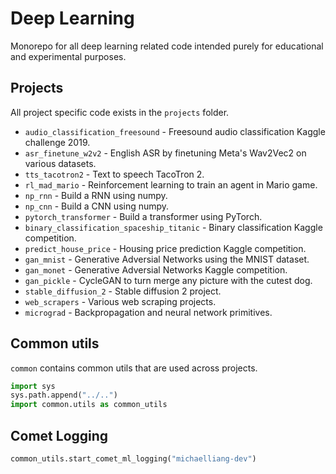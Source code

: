 # Deep Learning

Monorepo for all deep learning related code intended purely for educational and experimental purposes.

## Projects

All project specific code exists in the `projects` folder.
- `audio_classification_freesound` - Freesound audio classification Kaggle challenge 2019.
- `asr_finetune_w2v2` - English ASR by finetuning Meta's Wav2Vec2 on various datasets.
- `tts_tacotron2` - Text to speech TacoTron 2.
- `rl_mad_mario` - Reinforcement learning to train an agent in Mario game.
- `np_rnn` - Build a RNN using numpy.
- `np_cnn` - Build a CNN using numpy.
- `pytorch_transformer` - Build a transformer using PyTorch.
- `binary_classification_spaceship_titanic` - Binary classification Kaggle competition.
- `predict_house_price` - Housing price prediction Kaggle competition.
- `gan_mnist` - Generative Adversial Networks using the MNIST dataset.
- `gan_monet` - Generative Adversial Networks Kaggle competition.
- `gan_pickle` - CycleGAN to turn merge any picture with the cutest dog.
- `stable_diffusion_2` - Stable diffusion 2 project.
- `web_scrapers` - Various web scraping projects.
- `micrograd` - Backpropagation and neural network primitives.

## Common utils

`common` contains common utils that are used across projects.

```python
import sys
sys.path.append("../..")
import common.utils as common_utils
```

## Comet Logging

```python
common_utils.start_comet_ml_logging("michaelliang-dev")
```